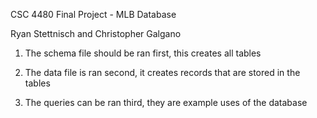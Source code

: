 CSC 4480 Final Project - MLB Database

Ryan Stettnisch and Christopher Galgano

1. The schema file should be ran first, this creates all tables

2. The data file is ran second, it creates records that are stored in the tables

3. The queries can be ran third, they are example uses of the database
